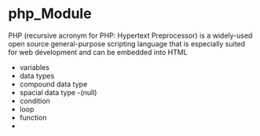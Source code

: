# php_Module

PHP (recursive acronym for PHP: Hypertext Preprocessor) is a widely-used open source general-purpose scripting language that is especially suited for web development and can be embedded into HTML


- variables
- data types
- compound data type
- spacial data type -(null)
- condition
- loop
- function
-
  

